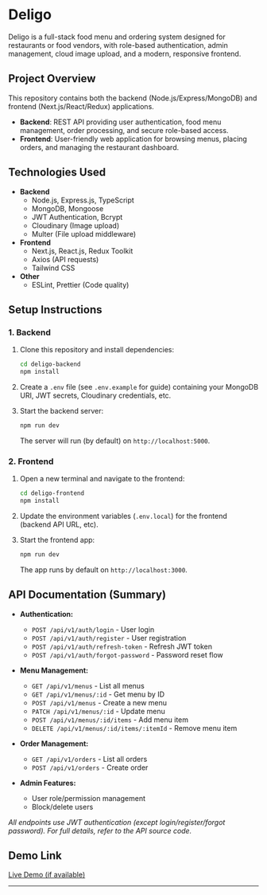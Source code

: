 # Deligo

Deligo is a full-stack food menu and ordering system designed for restaurants or food vendors, with role-based authentication, admin management, cloud image upload, and a modern, responsive frontend.

## Project Overview

This repository contains both the backend (Node.js/Express/MongoDB) and frontend (Next.js/React/Redux) applications.  
- **Backend**: REST API providing user authentication, food menu management, order processing, and secure role-based access.
- **Frontend**: User-friendly web application for browsing menus, placing orders, and managing the restaurant dashboard.

## Technologies Used

- **Backend**
  - Node.js, Express.js, TypeScript
  - MongoDB, Mongoose
  - JWT Authentication, Bcrypt
  - Cloudinary (Image upload)
  - Multer (File upload middleware)
- **Frontend**
  - Next.js, React.js, Redux Toolkit
  - Axios (API requests)
  - Tailwind CSS
- **Other**
  - ESLint, Prettier (Code quality)

## Setup Instructions

### 1. Backend

1. Clone this repository and install dependencies:
    ```bash
    cd deligo-backend
    npm install
    ```

2. Create a `.env` file (see `.env.example` for guide) containing your MongoDB URI, JWT secrets, Cloudinary credentials, etc.

3. Start the backend server:
    ```bash
    npm run dev
    ```
    The server will run (by default) on `http://localhost:5000`.

### 2. Frontend

1. Open a new terminal and navigate to the frontend:
    ```bash
    cd deligo-frontend
    npm install
    ```

2. Update the environment variables (`.env.local`) for the frontend (backend API URL, etc).

3. Start the frontend app:
    ```bash
    npm run dev
    ```
    The app runs by default on `http://localhost:3000`.

## API Documentation (Summary)

- **Authentication:**  
  - `POST /api/v1/auth/login` - User login  
  - `POST /api/v1/auth/register` - User registration  
  - `POST /api/v1/auth/refresh-token` - Refresh JWT token  
  - `POST /api/v1/auth/forgot-password` - Password reset flow

- **Menu Management:**  
  - `GET /api/v1/menus` - List all menus  
  - `GET /api/v1/menus/:id` - Get menu by ID  
  - `POST /api/v1/menus` - Create a new menu  
  - `PATCH /api/v1/menus/:id` - Update menu  
  - `POST /api/v1/menus/:id/items` - Add menu item  
  - `DELETE /api/v1/menus/:id/items/:itemId` - Remove menu item  

- **Order Management:**  
  - `GET /api/v1/orders` - List all orders  
  - `POST /api/v1/orders` - Create order

- **Admin Features:**  
  - User role/permission management
  - Block/delete users

*All endpoints use JWT authentication (except login/register/forgot password). For full details, refer to the API source code.*

## Demo Link



[Live Demo (if available)](https://deligo-backend-p3jo.onrender.com/api/v1)


---
